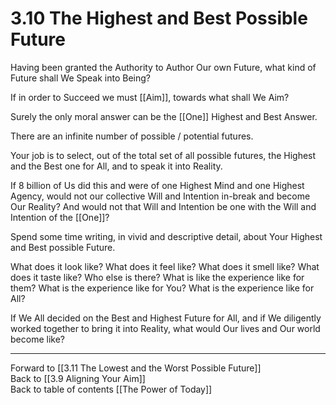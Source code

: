 # 3.10 The Highest and Best Possible Future

Having been granted the Authority to Author Our own Future, what kind of Future shall We Speak into Being?

If in order to Succeed we must [[Aim]], towards what shall We Aim? 

Surely the only moral answer can be the [[One]] Highest and Best Answer. 

There are an infinite number of possible / potential futures. 

Your job is to select, out of the total set of all possible futures, the Highest and the Best one for All, and to speak it into Reality. 

If 8 billion of Us did this and were of one Highest Mind and one Highest Agency, would not our collective Will and Intention in-break and become Our Reality? And would not that Will and Intention be one with the Will and Intention of the [[One]]? 

Spend some time writing, in vivid and descriptive detail, about Your Highest and Best possible Future. 

What does it look like? What does it feel like? What does it smell like? What does it taste like? Who else is there? What is like the experience like for them? What is the experience like for You? What is the experience like for All? 

If We All decided on the Best and Highest Future for All, and if We diligently worked together to bring it into Reality, what would Our lives and Our world become like? 

___

Forward to [[3.11 The Lowest and the Worst Possible Future]]  
Back to [[3.9 Aligning Your Aim]]  
Back to table of contents [[The Power of Today]]  
